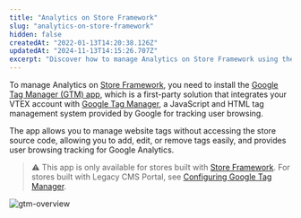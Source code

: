 ```yaml
---
title: "Analytics on Store Framework"
slug: "analytics-on-store-framework"
hidden: false
createdAt: "2022-01-13T14:20:38.126Z"
updatedAt: "2024-11-13T14:15:26.707Z"
excerpt: "Discover how to manage Analytics on Store Framework using the Google Tag Manager app."
---
```


To manage Analytics on [Store Framework](https://developers.vtex.com/docs/guides/store-framework), you need to install the [Google Tag Manager (GTM) app](https://developers.vtex.com/docs/apps/vtex.google-tag-manager), which is a first-party solution that integrates your VTEX account with [Google Tag Manager](https://tagmanager.google.com), a JavaScript and HTML tag management system provided by Google for tracking user browsing.

The app allows you to manage website tags without accessing the store source code, allowing you to add, edit, or remove tags easily, and provides user browsing tracking for Google Analytics.

> ⚠️ This app is only available for stores built with [Store Framework](https://developers.vtex.com/docs/guides/store-framework). For stores built with Legacy CMS Portal, see [Configuring Google Tag Manager](https://help.vtex.com/en/tutorial/how-to-setup-google-analytics-in-vtex-store--G2P0rmSrEiqCcmUMyUUwG#configuring-google-tag-manager).

![gtm-overview](https://cdn.jsdelivr.net/gh/vtexdocs/dev-portal-content@main/images/google-tag-manager-0.png)

<Flex>

  <WhatsNextCard
  title="Installing Google Tag Manager"
  description="Learn how to install the Google Tag Manager app in your VTEX store."
  linkTo="/docs/guides/store-framework-analytics-installing-google-tag-manager"
  linkTitle="Learn more"
  />

  <WhatsNextCard
  title="Setting up Google Tag Manager"
  description="Set up the Google Tag Manager app with variables, triggers, and tags."
  linkTo="/docs/guides/store-framework-analytics-setting-up-google-tag-manager"
  linkTitle="Learn more"
  />
 
</Flex>
